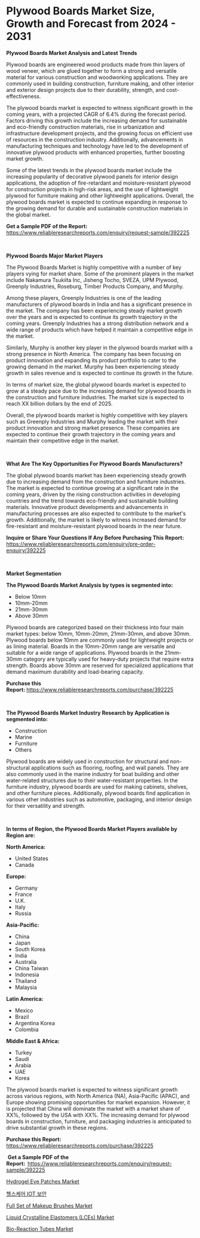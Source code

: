 <p><h1>Plywood Boards Market Size, Growth and Forecast from 2024 - 2031</h1></p><p><strong>Plywood Boards Market Analysis and Latest Trends</strong></p>
<p><p>Plywood boards are engineered wood products made from thin layers of wood veneer, which are glued together to form a strong and versatile material for various construction and woodworking applications. They are commonly used in building construction, furniture making, and other interior and exterior design projects due to their durability, strength, and cost-effectiveness.</p><p>The plywood boards market is expected to witness significant growth in the coming years, with a projected CAGR of 6.4% during the forecast period. Factors driving this growth include the increasing demand for sustainable and eco-friendly construction materials, rise in urbanization and infrastructure development projects, and the growing focus on efficient use of resources in the construction industry. Additionally, advancements in manufacturing techniques and technology have led to the development of innovative plywood products with enhanced properties, further boosting market growth.</p><p>Some of the latest trends in the plywood boards market include the increasing popularity of decorative plywood panels for interior design applications, the adoption of fire-retardant and moisture-resistant plywood for construction projects in high-risk areas, and the use of lightweight plywood for furniture making and other lightweight applications. Overall, the plywood boards market is expected to continue expanding in response to the growing demand for durable and sustainable construction materials in the global market.</p></p>
<p><strong>Get a Sample PDF of the Report:&nbsp;</strong> <a href="https://www.reliableresearchreports.com/enquiry/request-sample/392225">https://www.reliableresearchreports.com/enquiry/request-sample/392225</a></p>
<p>&nbsp;</p>
<p><strong>Plywood Boards Major Market Players</strong></p>
<p><p>The Plywood Boards Market is highly competitive with a number of key players vying for market share. Some of the prominent players in the market include Nakamura Tsukiita Inc, Jisheng Tocho, SVEZA, UPM Plywood, Greenply Industries, Roseburg, Timber Products Company, and Murphy.</p><p>Among these players, Greenply Industries is one of the leading manufacturers of plywood boards in India and has a significant presence in the market. The company has been experiencing steady market growth over the years and is expected to continue its growth trajectory in the coming years. Greenply Industries has a strong distribution network and a wide range of products which have helped it maintain a competitive edge in the market.</p><p>Similarly, Murphy is another key player in the plywood boards market with a strong presence in North America. The company has been focusing on product innovation and expanding its product portfolio to cater to the growing demand in the market. Murphy has been experiencing steady growth in sales revenue and is expected to continue its growth in the future.</p><p>In terms of market size, the global plywood boards market is expected to grow at a steady pace due to the increasing demand for plywood boards in the construction and furniture industries. The market size is expected to reach XX billion dollars by the end of 2025.</p><p>Overall, the plywood boards market is highly competitive with key players such as Greenply Industries and Murphy leading the market with their product innovation and strong market presence. These companies are expected to continue their growth trajectory in the coming years and maintain their competitive edge in the market.</p></p>
<p>&nbsp;</p>
<p><strong>What Are The Key Opportunities For Plywood Boards Manufacturers?</strong></p>
<p><p>The global plywood boards market has been experiencing steady growth due to increasing demand from the construction and furniture industries. The market is expected to continue growing at a significant rate in the coming years, driven by the rising construction activities in developing countries and the trend towards eco-friendly and sustainable building materials. Innovative product developments and advancements in manufacturing processes are also expected to contribute to the market's growth. Additionally, the market is likely to witness increased demand for fire-resistant and moisture-resistant plywood boards in the near future.</p></p>
<p><strong>Inquire or Share Your Questions If Any Before Purchasing This Report:</strong> <a href="https://www.reliableresearchreports.com/enquiry/pre-order-enquiry/392225">https://www.reliableresearchreports.com/enquiry/pre-order-enquiry/392225</a></p>
<p>&nbsp;</p>
<p><strong>Market Segmentation</strong></p>
<p><strong>The Plywood Boards Market Analysis by types is segmented into:</strong></p>
<p><ul><li>Below 10mm</li><li>10mm-20mm</li><li>21mm-30mm</li><li>Above 30mm</li></ul></p>
<p><p>Plywood boards are categorized based on their thickness into four main market types: below 10mm, 10mm-20mm, 21mm-30mm, and above 30mm. Plywood boards below 10mm are commonly used for lightweight projects or as lining material. Boards in the 10mm-20mm range are versatile and suitable for a wide range of applications. Plywood boards in the 21mm-30mm category are typically used for heavy-duty projects that require extra strength. Boards above 30mm are reserved for specialized applications that demand maximum durability and load-bearing capacity.</p></p>
<p><strong>Purchase this Report:&nbsp;</strong><a href="https://www.reliableresearchreports.com/purchase/392225">https://www.reliableresearchreports.com/purchase/392225</a></p>
<p>&nbsp;</p>
<p><strong>The Plywood Boards Market Industry Research by Application is segmented into:</strong></p>
<p><ul><li>Construction</li><li>Marine</li><li>Furniture</li><li>Others</li></ul></p>
<p><p>Plywood boards are widely used in construction for structural and non-structural applications such as flooring, roofing, and wall panels. They are also commonly used in the marine industry for boat building and other water-related structures due to their water-resistant properties. In the furniture industry, plywood boards are used for making cabinets, shelves, and other furniture pieces. Additionally, plywood boards find application in various other industries such as automotive, packaging, and interior design for their versatility and strength.</p></p>
<p>&nbsp;</p>
<p><strong>In terms of Region, the Plywood Boards Market Players available by Region are:</strong></p>
<p>
    <p> <strong> North America: </strong>
        <ul>
            <li>United States</li>
            <li>Canada</li>
        </ul>
        </p> 
    <p> <strong> Europe: </strong>
        <ul>
            <li>Germany</li>
            <li>France</li>
            <li>U.K.</li>
            <li>Italy</li>
            <li>Russia</li>
        </ul>
        </p> 
    <p> <strong> Asia-Pacific: </strong>
        <ul>
            <li>China</li>
            <li>Japan</li>
            <li>South Korea</li>
            <li>India</li>
            <li>Australia</li>
            <li>China Taiwan</li>
            <li>Indonesia</li>
            <li>Thailand</li>
            <li>Malaysia</li>
        </ul>
        </p> 
    <p> <strong> Latin America: </strong>
        <ul>
            <li>Mexico</li>
            <li>Brazil</li>
            <li>Argentina Korea</li>
            <li>Colombia</li>
        </ul>
        </p> 
    <p> <strong> Middle East & Africa: </strong>
        <ul>
            <li>Turkey</li>
            <li>Saudi</li>
            <li>Arabia</li>
            <li>UAE</li>
            <li>Korea</li>
        </ul>
    </p>
    </p>
<p><p>The plywood boards market is expected to witness significant growth across various regions, with North America (NA), Asia-Pacific (APAC), and Europe showing promising opportunities for market expansion. However, it is projected that China will dominate the market with a market share of XX%, followed by the USA with XX%. The increasing demand for plywood boards in construction, furniture, and packaging industries is anticipated to drive substantial growth in these regions.</p></p>
<p><strong>Purchase this Report: </strong><a href="https://www.reliableresearchreports.com/purchase/392225">https://www.reliableresearchreports.com/purchase/392225</a></p>
<p>&nbsp;<strong>Get a Sample PDF of the Report:&nbsp;&nbsp;</strong><a href="https://www.reliableresearchreports.com/enquiry/request-sample/392225">https://www.reliableresearchreports.com/enquiry/request-sample/392225</a></p>
<p><strong></strong></p>
<p><p><a href="https://view.publitas.com/reportprime-1/hydrogel-eye-patches-market-research-report-the-key-to-successful-business-strategy-forecasted-for-period-from-2024-2031/">Hydrogel Eye Patches Market</a></p><p><a href="https://github.com/idcefvhkdut6/Market-Research-Report-List-1/blob/main/9547974185400.md">헬스케어 IOT 보안</a></p><p><a href="https://view.publitas.com/reportprime-1/global-full-set-of-makeup-brushes-market-size-and-market-trends-insights-and-projections-from-2024-to-2031/">Full Set of Makeup Brushes Market</a></p><p><a href="https://mire-aunt-385.notion.site/Liquid-Crystalline-Elastomers-LCEs-Market-Research-Report-Forecasted-for-Period-from-2024-2031--afd72b3a35e0458a85d15bda5e068934">Liquid Crystalline Elastomers (LCEs) Market</a></p><p><a href="https://invited-way-688.notion.site/Insights-into-Bio-Reaction-Tubes-Market-Size-Analysing-Market-Share-Trends-and-Growth-from-2024-t-06fbeffa79de4d5db84dd85e3033e379">Bio-Reaction Tubes Market</a></p></p>
